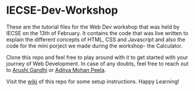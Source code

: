 # IECSE-Dev-Workshop

These are the tutorial files for the Web Dev workshop that was held by IECSE on the 13th of February. It contains the code that was live written to explain the different concepts of HTML, CSS and Javascript and also the code for the mini porject we made during the workshop- the Calculator.

Clone this repo and feel free to play around with it to get started with your journey of Web Development.
In case of any doubts, feel free to reach out to [Arushi Gandhi](https://github.com/Arushigandhi) or [Aditya Mohan Peela](https://github.com/adityamhn).

Visit the [wiki](https://github.com/Arushigandhi/IECSE-Dev-Workshop/wiki) of this repo for some setup instructions.
Happy Learning!
